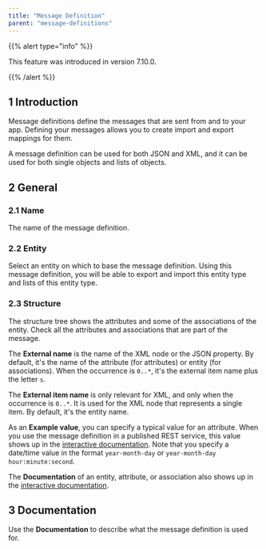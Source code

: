 ```yaml
---
title: "Message Definition"
parent: "message-definitions"
---
```


{{% alert type="info" %}}

This feature was introduced in version 7.10.0.

{{% /alert %}}

## 1 Introduction

Message definitions define the messages that are sent from and to your app. Defining your messages allows you to create import and export mappings for them.

A message definition can be used for both JSON and XML, and it can be used for both single objects and lists of objects.

## 2 General

### 2.1 Name

The name of the message definition.

### 2.2 Entity

Select an entity on which to base the message definition. Using this message definition, you will be able to export and import this entity type and lists of this entity type.

### 2.3 Structure

The structure tree shows the attributes and some of the associations of the entity. Check all the attributes and associations that are part of the message.

The **External name** is the name of the XML node or the JSON property. By default, it's the name of the attribute (for attributes) or entity (for associations). When the occurrence is `0..*`, it's the external item name plus the letter `s`.

The **External item name** is only relevant for XML, and only when the occurrence is `0..*`. It is used for the XML node that represents a single item. By default, it's the entity name.

As an **Example value**, you can specify a typical value for an attribute. When you use the message definition in a published REST service, this value shows up in the [interactive documentation](published-rest-services#interactive-documentation). Note that you specify a date/time value in the format `year-month-day` or `year-month-day hour:minute:second`.

The **Documentation** of an entity, attribute, or association also shows up in the [interactive documentation](published-rest-services#interactive-documentation).

## 3 Documentation

Use the **Documentation** to describe what the message definition is used for.
